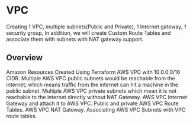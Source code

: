 # VPC

Creating 1 VPC, multiple subnets(Public and Private), 1 Internet gateway, 1 security group, In addition, we will create Custom Route Tables and associate them with subnets with NAT gateway support.

## Overview

Amazon Resources Created Using Terraform
AWS VPC with 10.0.0.0/16 CIDR.
Multiple AWS VPC public subnets would be reachable from the internet; which means traffic from the internet can hit a machine in the public subnet.
Multiple AWS VPC private subnets which mean it is not reachable to the internet directly without NAT Gateway.
AWS VPC Internet Gateway and attach it to AWS VPC.
Public and private AWS VPC Route Tables.
AWS VPC NAT Gateway.
Associating AWS VPC Subnets with VPC route tables.


